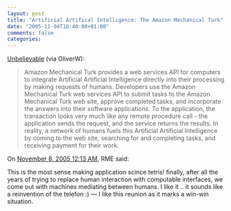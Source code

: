 ```yaml
---
layout: post
title: "Artificial Artifical Intelligence: The Amazon Mechanical Turk"
date: "2005-11-04T16:40:00+01:00"
comments: false
categories: 
---
```


<p><a href="http://www.amazon.com/gp/browse.html/103-7584386-1683824?node=15879911">Unbelievable</a> (via OliverW):</p>

<blockquote>
<p>Amazon Mechanical Turk provides a web services API for computers to integrate Artificial&#160;Artificial Intelligence directly into their processing by making requests of humans. Developers use the Amazon Mechanical Turk web services API to submit tasks to the Amazon Mechanical Turk web site, approve completed tasks, and incorporate the answers into their software applications. To the application, the transaction looks very much like any remote procedure call&#160;- the application sends the request, and the service returns the results. In reality, a network of humans fuels this Artificial Artificial Intelligence by coming to the web site, searching for and completing tasks, and receiving payment for their work.</p>
</blockquote>

<section class="comments">

<div class="comment" id="comment-697">
On <a href="#comment-697" title="Permalink to this comment">November  8, 2005 12:13 AM</a>, RME
said:
<p>This is the most sense making application scince tetris! finally, after all the years of trying to replace human interaction with computable interfaces, we come out with machines mediating between humans. I like it .. it sounds like a reinvention of the telefon  :) &#8212; I like this reunion as it marks a win-win situation.</p>


</section>

